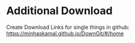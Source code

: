 # Additional Download
Create Download Links for single things in github:
https://minhaskamal.github.io/DownGit/#/home
